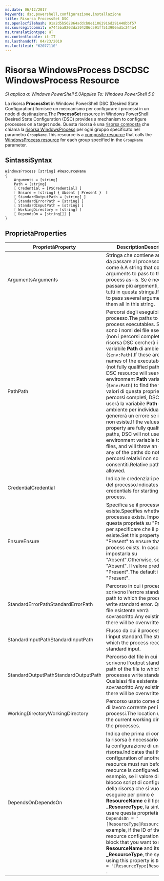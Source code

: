 ```yaml
---
ms.date: 06/12/2017
keywords: dsc,powershell,configurazione,installazione
title: Risorsa ProcessSet DSC
ms.openlocfilehash: 91a2d5b562864addcb8e11062916d291448bbf57
ms.sourcegitcommit: e7445ba8203da304286c591ff513900ad1c244a4
ms.translationtype: HT
ms.contentlocale: it-IT
ms.lasthandoff: 04/23/2019
ms.locfileid: "62077110"
---
```

# <a name="dsc-windowsprocess-resource"></a><span data-ttu-id="0e909-103">Risorsa WindowsProcess DSC</span><span class="sxs-lookup"><span data-stu-id="0e909-103">DSC WindowsProcess Resource</span></span>

<span data-ttu-id="0e909-104">_Si applica a: Windows PowerShell 5.0_</span><span class="sxs-lookup"><span data-stu-id="0e909-104">_Applies To: Windows PowerShell 5.0_</span></span>

<span data-ttu-id="0e909-105">La risorsa **ProcessSet** in Windows PowerShell DSC (Desired State Configuration) fornisce un meccanismo per configurare i processi in un nodo di destinazione.</span><span class="sxs-lookup"><span data-stu-id="0e909-105">The **ProcessSet** resource in Windows PowerShell Desired State Configuration (DSC) provides a mechanism to configure processes on a target node.</span></span> <span data-ttu-id="0e909-106">Questa risorsa è una [risorsa composta](../../../resources/authoringResourceComposite.md) che chiama la [risorsa WindowsProcess](windowsProcessResource.md) per ogni gruppo specificato nel parametro `GroupName`.</span><span class="sxs-lookup"><span data-stu-id="0e909-106">This resource is a [composite resource](../../../resources/authoringResourceComposite.md) that calls the [WindowsProcess resource](windowsProcessResource.md) for each group specified in the `GroupName` parameter.</span></span>

## <a name="syntax"></a><span data-ttu-id="0e909-107">Sintassi</span><span class="sxs-lookup"><span data-stu-id="0e909-107">Syntax</span></span>

```
WindowsProcess [string] #ResourceName
{
    Arguments = [string]
    Path = [string]
    [ Credential = [PSCredential] ]
    [ Ensure = [string] { Absent | Present }  ]
    [ StandardOutputPath = [string] ]
    [ StandardErrorPath = [string] ]
    [ StandardInputPath = [string] ]
    [ WorkingDirectory = [string] ]
    [ DependsOn = [string[]] ]
}
```

## <a name="properties"></a><span data-ttu-id="0e909-108">Proprietà</span><span class="sxs-lookup"><span data-stu-id="0e909-108">Properties</span></span>

| <span data-ttu-id="0e909-109">Proprietà</span><span class="sxs-lookup"><span data-stu-id="0e909-109">Property</span></span> | <span data-ttu-id="0e909-110">Description</span><span class="sxs-lookup"><span data-stu-id="0e909-110">Description</span></span> |
| --- | --- |
| <span data-ttu-id="0e909-111">Arguments</span><span class="sxs-lookup"><span data-stu-id="0e909-111">Arguments</span></span>| <span data-ttu-id="0e909-112">Stringa che contiene argomenti da passare al processo così come è.</span><span class="sxs-lookup"><span data-stu-id="0e909-112">A string that contains arguments to pass to the process as-is.</span></span> <span data-ttu-id="0e909-113">Se è necessario passare più argomenti, inserirli tutti in questa stringa.</span><span class="sxs-lookup"><span data-stu-id="0e909-113">If you need to pass several arguments, put them all in this string.</span></span>|
| <span data-ttu-id="0e909-114">Path</span><span class="sxs-lookup"><span data-stu-id="0e909-114">Path</span></span>| <span data-ttu-id="0e909-115">Percorsi degli eseguibili del processo.</span><span class="sxs-lookup"><span data-stu-id="0e909-115">The paths to the process executables.</span></span> <span data-ttu-id="0e909-116">Se questi sono i nomi dei file eseguibili (non i percorsi completi), la risorsa DSC cercherà i file nella variabile **Path** di ambiente (`$env:Path`).</span><span class="sxs-lookup"><span data-stu-id="0e909-116">If these are the names of the executable files (not fully qualified paths), the DSC resource will search the environment **Path** variable (`$env:Path`) to find the files.</span></span> <span data-ttu-id="0e909-117">Se i valori di questa proprietà sono percorsi completi, DSC non userà la variabile **Path** di ambiente per individuare i file e genererà un errore se il percorso non esiste.</span><span class="sxs-lookup"><span data-stu-id="0e909-117">If the values of this property are fully qualified paths, DSC will not use the **Path** environment variable to find the files, and will throw an error if any of the paths do not exist.</span></span> <span data-ttu-id="0e909-118">I percorsi relativi non sono consentiti.</span><span class="sxs-lookup"><span data-stu-id="0e909-118">Relative paths are not allowed.</span></span>|
| <span data-ttu-id="0e909-119">Credential</span><span class="sxs-lookup"><span data-stu-id="0e909-119">Credential</span></span>| <span data-ttu-id="0e909-120">Indica le credenziali per l'avvio del processo.</span><span class="sxs-lookup"><span data-stu-id="0e909-120">Indicates the credentials for starting the process.</span></span>|
| <span data-ttu-id="0e909-121">Ensure</span><span class="sxs-lookup"><span data-stu-id="0e909-121">Ensure</span></span>| <span data-ttu-id="0e909-122">Specifica se il processo esiste.</span><span class="sxs-lookup"><span data-stu-id="0e909-122">Specifies whether the processes exists.</span></span> <span data-ttu-id="0e909-123">Impostare questa proprietà su "Present" per specificare che il processo esiste.</span><span class="sxs-lookup"><span data-stu-id="0e909-123">Set this property to "Present" to ensure that the process exists.</span></span> <span data-ttu-id="0e909-124">In caso contrario, impostarla su "Absent".</span><span class="sxs-lookup"><span data-stu-id="0e909-124">Otherwise, set it to "Absent".</span></span> <span data-ttu-id="0e909-125">Il valore predefinito è "Present".</span><span class="sxs-lookup"><span data-stu-id="0e909-125">The default is "Present".</span></span>|
| <span data-ttu-id="0e909-126">StandardErrorPath</span><span class="sxs-lookup"><span data-stu-id="0e909-126">StandardErrorPath</span></span>| <span data-ttu-id="0e909-127">Percorso in cui i processi scrivono l'errore standard.</span><span class="sxs-lookup"><span data-stu-id="0e909-127">The path to which the processes write standard error.</span></span> <span data-ttu-id="0e909-128">Qualsiasi file esistente verrà sovrascritto.</span><span class="sxs-lookup"><span data-stu-id="0e909-128">Any existing file there will be overwritten.</span></span>|
| <span data-ttu-id="0e909-129">StandardInputPath</span><span class="sxs-lookup"><span data-stu-id="0e909-129">StandardInputPath</span></span>| <span data-ttu-id="0e909-130">Flusso da cui il processo riceve l'input standard.</span><span class="sxs-lookup"><span data-stu-id="0e909-130">The stream from which the process receives standard input.</span></span>|
| <span data-ttu-id="0e909-131">StandardOutputPath</span><span class="sxs-lookup"><span data-stu-id="0e909-131">StandardOutputPath</span></span>| <span data-ttu-id="0e909-132">Percorso del file in cui i processi scrivono l'output standard.</span><span class="sxs-lookup"><span data-stu-id="0e909-132">The path of the file to which the processes write standard output.</span></span> <span data-ttu-id="0e909-133">Qualsiasi file esistente verrà sovrascritto.</span><span class="sxs-lookup"><span data-stu-id="0e909-133">Any existing file there will be overwritten.</span></span>|
| <span data-ttu-id="0e909-134">WorkingDirectory</span><span class="sxs-lookup"><span data-stu-id="0e909-134">WorkingDirectory</span></span>| <span data-ttu-id="0e909-135">Percorso usato come directory di lavoro corrente per i processi.</span><span class="sxs-lookup"><span data-stu-id="0e909-135">The location used as the current working directory for the processes.</span></span>|
| <span data-ttu-id="0e909-136">DependsOn</span><span class="sxs-lookup"><span data-stu-id="0e909-136">DependsOn</span></span> | <span data-ttu-id="0e909-137">Indica che prima di configurare la risorsa è necessario eseguire la configurazione di un'altra risorsa.</span><span class="sxs-lookup"><span data-stu-id="0e909-137">Indicates that the configuration of another resource must run before this resource is configured.</span></span> <span data-ttu-id="0e909-138">Ad esempio, se il valore di ID del blocco script di configurazione della risorsa che si vuole eseguire per primo è **ResourceName** e il tipo è **_ResourceType**, la sintassi per usare questa proprietà è `DependsOn = "[ResourceType]ResourceName"`.</span><span class="sxs-lookup"><span data-stu-id="0e909-138">For example, if the ID of the resource configuration script block that you want to run first is **ResourceName** and its type is **_ResourceType**, the syntax for using this property is `DependsOn = "[ResourceType]ResourceName"` .</span></span>|
